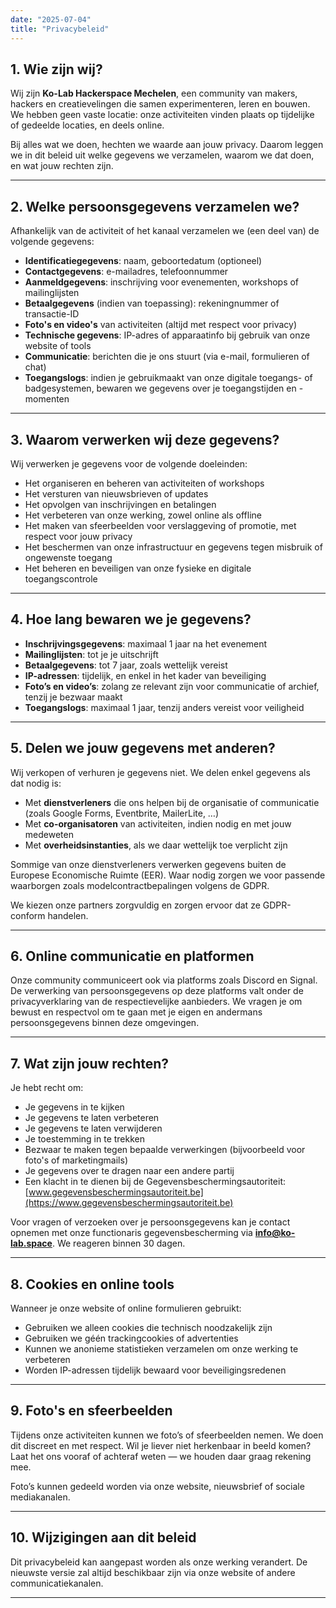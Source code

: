 ```yaml
---
date: "2025-07-04"
title: "Privacybeleid"
---
```



## 1. Wie zijn wij?

Wij zijn **Ko-Lab Hackerspace Mechelen**, een community van makers, hackers en creatievelingen die samen experimenteren, leren en bouwen. We hebben geen vaste locatie: onze activiteiten vinden plaats op tijdelijke of gedeelde locaties, en deels online.

Bij alles wat we doen, hechten we waarde aan jouw privacy. Daarom leggen we in dit beleid uit welke gegevens we verzamelen, waarom we dat doen, en wat jouw rechten zijn.

---

## 2. Welke persoonsgegevens verzamelen we?

Afhankelijk van de activiteit of het kanaal verzamelen we (een deel van) de volgende gegevens:

- **Identificatiegegevens**: naam, geboortedatum (optioneel)  
- **Contactgegevens**: e-mailadres, telefoonnummer  
- **Aanmeldgegevens**: inschrijving voor evenementen, workshops of mailinglijsten  
- **Betaalgegevens** (indien van toepassing): rekeningnummer of transactie-ID  
- **Foto's en video's** van activiteiten (altijd met respect voor privacy)  
- **Technische gegevens**: IP-adres of apparaatinfo bij gebruik van onze website of tools  
- **Communicatie**: berichten die je ons stuurt (via e-mail, formulieren of chat)  
- **Toegangslogs**: indien je gebruikmaakt van onze digitale toegangs- of badgesystemen, bewaren we gegevens over je toegangstijden en -momenten

---

## 3. Waarom verwerken wij deze gegevens?

Wij verwerken je gegevens voor de volgende doeleinden:

- Het organiseren en beheren van activiteiten of workshops  
- Het versturen van nieuwsbrieven of updates  
- Het opvolgen van inschrijvingen en betalingen  
- Het verbeteren van onze werking, zowel online als offline  
- Het maken van sfeerbeelden voor verslaggeving of promotie, met respect voor jouw privacy  
- Het beschermen van onze infrastructuur en gegevens tegen misbruik of ongewenste toegang  
- Het beheren en beveiligen van onze fysieke en digitale toegangscontrole

---

## 4. Hoe lang bewaren we je gegevens?

- **Inschrijvingsgegevens**: maximaal 1 jaar na het evenement  
- **Mailinglijsten**: tot je je uitschrijft  
- **Betaalgegevens**: tot 7 jaar, zoals wettelijk vereist  
- **IP-adressen**: tijdelijk, en enkel in het kader van beveiliging  
- **Foto’s en video’s**: zolang ze relevant zijn voor communicatie of archief, tenzij je bezwaar maakt  
- **Toegangslogs**: maximaal 1 jaar, tenzij anders vereist voor veiligheid

---

## 5. Delen we jouw gegevens met anderen?

Wij verkopen of verhuren je gegevens niet. We delen enkel gegevens als dat nodig is:

- Met **dienstverleners** die ons helpen bij de organisatie of communicatie (zoals Google Forms, Eventbrite, MailerLite, …)  
- Met **co-organisatoren** van activiteiten, indien nodig en met jouw medeweten  
- Met **overheidsinstanties**, als we daar wettelijk toe verplicht zijn

Sommige van onze dienstverleners verwerken gegevens buiten de Europese Economische Ruimte (EER). Waar nodig zorgen we voor passende waarborgen zoals modelcontractbepalingen volgens de GDPR.

We kiezen onze partners zorgvuldig en zorgen ervoor dat ze GDPR-conform handelen.

---

## 6. Online communicatie en platformen

Onze community communiceert ook via platforms zoals Discord en Signal. De verwerking van persoonsgegevens op deze platforms valt onder de privacyverklaring van de respectievelijke aanbieders. We vragen je om bewust en respectvol om te gaan met je eigen en andermans persoonsgegevens binnen deze omgevingen.

---

## 7. Wat zijn jouw rechten?

Je hebt recht om:

- Je gegevens in te kijken  
- Je gegevens te laten verbeteren  
- Je gegevens te laten verwijderen  
- Je toestemming in te trekken  
- Bezwaar te maken tegen bepaalde verwerkingen (bijvoorbeeld voor foto's of marketingmails)  
- Je gegevens over te dragen naar een andere partij  
- Een klacht in te dienen bij de Gegevensbeschermingsautoriteit: [www.gegevensbeschermingsautoriteit.be](https://www.gegevensbeschermingsautoriteit.be)

Voor vragen of verzoeken over je persoonsgegevens kan je contact opnemen met onze functionaris gegevensbescherming via **info@ko-lab.space**. We reageren binnen 30 dagen.

---

## 8. Cookies en online tools

Wanneer je onze website of online formulieren gebruikt:

- Gebruiken we alleen cookies die technisch noodzakelijk zijn  
- Gebruiken we géén trackingcookies of advertenties  
- Kunnen we anonieme statistieken verzamelen om onze werking te verbeteren  
- Worden IP-adressen tijdelijk bewaard voor beveiligingsredenen

---

## 9. Foto's en sfeerbeelden

Tijdens onze activiteiten kunnen we foto’s of sfeerbeelden nemen. We doen dit discreet en met respect. Wil je liever niet herkenbaar in beeld komen? Laat het ons vooraf of achteraf weten — we houden daar graag rekening mee.

Foto’s kunnen gedeeld worden via onze website, nieuwsbrief of sociale mediakanalen.

---

## 10. Wijzigingen aan dit beleid

Dit privacybeleid kan aangepast worden als onze werking verandert. De nieuwste versie zal altijd beschikbaar zijn via onze website of andere communicatiekanalen.

---
